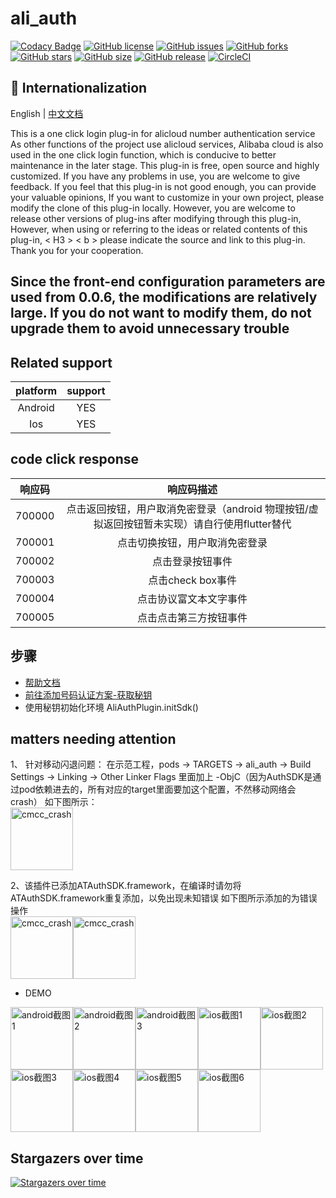 # ali_auth

[![Codacy Badge](https://api.codacy.com/project/badge/Grade/b9520a40dc474e7f8f48c3c87f3b2aca)](https://app.codacy.com/gh/CodeGather/flutter_ali_auth?utm_source=github.com&utm_medium=referral&utm_content=CodeGather/flutter_ali_auth&utm_campaign=Badge_Grade_Settings)
[![GitHub license](https://img.shields.io/github/license/CodeGather/flutter_ali_auth?style=social)](https://github.com/CodeGather/flutter_ali_auth/blob/master/LICENSE)
[![GitHub issues](https://img.shields.io/github/issues/CodeGather/flutter_ali_auth?style=social)](https://github.com/CodeGather/flutter_ali_auth/issues)
[![GitHub forks](https://img.shields.io/github/forks/CodeGather/flutter_ali_auth?style=social)](https://github.com/CodeGather/flutter_ali_auth/network)
[![GitHub stars](https://img.shields.io/github/stars/CodeGather/flutter_ali_auth?style=social)](https://github.com/CodeGather/flutter_ali_auth/stargazers)
[![GitHub size](https://img.shields.io/github/repo-size/CodeGather/flutter_ali_auth?style=social)](https://github.com/CodeGather/flutter_ali_auth)
[![GitHub release](https://img.shields.io/github/v/release/CodeGather/flutter_ali_auth?style=social)](https://github.com/CodeGather/flutter_ali_auth/releases)
[![CircleCI](https://circleci.com/gh/CodeGather/flutter_ali_auth/tree/master.svg?style=svg)](https://circleci.com/gh/CodeGather/flutter_ali_auth/tree/master)

## :large_blue_circle: Internationalization

English | [中文文档](README_zh.md)

This is a one click login plug-in for alicloud number authentication service
As other functions of the project use alicloud services, Alibaba cloud is also used in the one click login function, which is conducive to better maintenance in the later stage.
This plug-in is free, open source and highly customized. If you have any problems in use, you are welcome to give feedback. If you feel that this plug-in is not good enough, you can provide your valuable opinions,
If you want to customize in your own project, please modify the clone of this plug-in locally. However, you are welcome to release other versions of plug-ins after modifying through this plug-in,
However, when using or referring to the ideas or related contents of this plug-in, < H3 > < b > please indicate the source and link to this plug-in. Thank you for your cooperation. </b></h3>

## Since the front-end configuration parameters are used from 0.0.6, the modifications are relatively large. If you do not want to modify them, do not upgrade them to avoid unnecessary trouble

## Related support

|    platform  | support  |
| :------:|:----:|
| Android  | YES |
| Ios      | YES |

## code click response

|    响应码  | 响应码描述  |
| :--------:|:----------:|
| 700000    | 点击返回按钮，⽤户取消免密登录（android 物理按钮/虚拟返回按钮暂未实现）请自行使用flutter替代 |
| 700001    | 点击切换按钮，⽤户取消免密登录 |
| 700002    | 点击登录按钮事件 |
| 700003    | 点击check box事件 |
| 700004    | 点击协议富⽂本⽂字事件 |
| 700005    | 点击点击第三方按钮事件 |

## 步骤

- [帮助文档](https://help.aliyun.com/product/75010.html)
- [前往添加号码认证方案-获取秘钥](https://dypns.console.aliyun.com/?spm=5176.12818093.favorites.ddypns.488716d0ttKe13#/)
- 使用秘钥初始化环境 AliAuthPlugin.initSdk()

## matters needing attention

1、 针对移动闪退问题：
在示范工程，pods -> TARGETS -> ali_auth -> Build Settings -> Linking -> Other Linker Flags 里面加上 -ObjC（因为AuthSDK是通过pod依赖进去的，所有对应的target里面要加这个配置，不然移动网络会crash）
如下图所示：  
<img src="https://raw.githubusercontent.com/CodeGather/flutter_ali_auth/master/screenshot/error_add.jpg" alt="cmcc_crash" width="100">

2、该插件已添加ATAuthSDK.framework，在编译时请勿将ATAuthSDK.framework重复添加，以免出现未知错误
如下图所示添加的为错误操作  
<img src="https://raw.githubusercontent.com/CodeGather/flutter_ali_auth/master/screenshot/error_add.jpg" alt="cmcc_crash" width="100"><img src="https://raw.githubusercontent.com/CodeGather/flutter_ali_auth/master/screenshot/error_add2.png" alt="cmcc_crash" width="100">
  
- DEMO
  
<img src="https://raw.githubusercontent.com/CodeGather/flutter_ali_auth/master/screenshot/WechatIMG7.jpeg" alt="android截图1" width="100"><img src="https://raw.githubusercontent.com/CodeGather/flutter_ali_auth/master/screenshot/WechatIMG6.jpeg" alt="android截图2" width="100"><img src="https://raw.githubusercontent.com/CodeGather/flutter_ali_auth/master/screenshot/WechatIMG5.jpeg" alt="android截图3" width="100"><img src="https://raw.githubusercontent.com/CodeGather/flutter_ali_auth/master/screenshot/IMG_4172.PNG" alt="ios截图1" width="100"><img src="https://raw.githubusercontent.com/CodeGather/flutter_ali_auth/master/screenshot/IMG_4173.PNG" alt="ios截图2" width="100"><img src="https://raw.githubusercontent.com/CodeGather/flutter_ali_auth/master/screenshot/IMG_4174.PNG" alt="ios截图3" width="100"><img src="https://raw.githubusercontent.com/CodeGather/flutter_ali_auth/master/screenshot/IMG_0456.PNG" alt="ios截图4" width="100"><img src="https://raw.githubusercontent.com/CodeGather/flutter_ali_auth/master/screenshot/IMG_0457.PNG" alt="ios截图5" width="100"><img src="https://raw.githubusercontent.com/CodeGather/flutter_ali_auth/master/screenshot/IMG_4228.PNG" alt="ios截图6" width="100">

## Stargazers over time

[![Stargazers over time](https://starchart.cc/CodeGather/flutter_ali_auth.svg)](https://starchart.cc/CodeGather/flutter_ali_auth)

